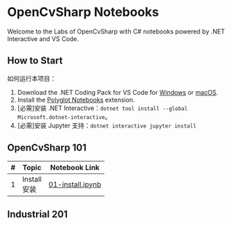 OpenCvSharp Notebooks
===
Welcome to the Labs of OpenCvSharp with C# notebooks powered by .NET Interactive and VS Code.

## How to Start

如何运行本项目：
1. Download the .NET Coding Pack for VS Code for [Windows](https://aka.ms/dotnet-coding-pack-win) or [macOS](https://aka.ms/dotnet-coding-pack-mac).
2. Install the [Polyglot Notebooks](https://marketplace.visualstudio.com/items?itemName=ms-dotnettools.dotnet-interactive-vscode) extension.
3. [必需]安装 .NET Interactive：`dotnet tool install --global Microsoft.dotnet-interactive`。
4. [必需]安装 Jupyter 支持：`dotnet interactive jupyter install`

## OpenCvSharp 101

| # | Topic             | Notebook Link                            |
|---|-------------------|------------------------------------------|
| 1 | Install <br> 安装 | [01-install.ipynb](101/01-install.ipynb) |




## Industrial 201